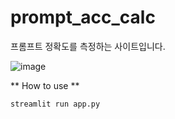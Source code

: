 # prompt_acc_calc
프롬프트 정확도를 측정하는 사이트입니다.

![image](https://github.com/user-attachments/assets/5399a3b4-40ee-4ac8-aa0e-eb199f4b0e4f)

** How to use **
```
streamlit run app.py
```
